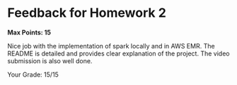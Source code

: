 # Feedback for Homework 2
**Max Points: 15**

Nice job with the implementation of spark locally and in AWS EMR. The README is detailed and provides clear explanation of the project. The video submission is also well done.

Your Grade: 15/15